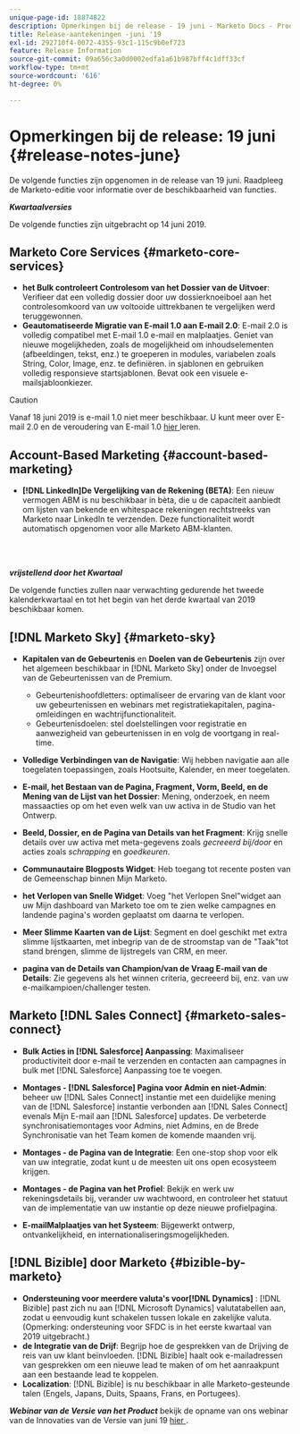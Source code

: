 ```yaml
---
unique-page-id: 18874822
description: Opmerkingen bij de release - 19 juni - Marketo Docs - Productdocumentatie
title: Release-aantekeningen -juni '19
exl-id: 292710f4-0072-4355-93c1-115c9b0ef723
feature: Release Information
source-git-commit: 09a656c3a0d0002edfa1a61b987bff4c1dff33cf
workflow-type: tm+mt
source-wordcount: '616'
ht-degree: 0%

---
```


# Opmerkingen bij de release: 19 juni {#release-notes-june}

De volgende functies zijn opgenomen in de release van 19 juni. Raadpleeg de Marketo-editie voor informatie over de beschikbaarheid van functies.

**_Kwartaalversies_**

De volgende functies zijn uitgebracht op 14 juni 2019.

## Marketo Core Services {#marketo-core-services}

* **het Bulk controleert Controlesom van het Dossier van de Uitvoer**: Verifieer dat een volledig dossier door uw dossierknoeiboel aan het controlesomkoord van uw voltooide uittrekbanen te vergelijken werd teruggewonnen.
* **Geautomatiseerde Migratie van E-mail 1.0 aan E-mail 2.0**: E-mail 2.0 is volledig compatibel met E-mail 1.0 e-mail en malplaatjes. Geniet van nieuwe mogelijkheden, zoals de mogelijkheid om inhoudselementen (afbeeldingen, tekst, enz.) te groeperen in modules, variabelen zoals String, Color, Image, enz. te definiëren. in sjablonen en gebruiken volledig responsieve startsjablonen. Bevat ook een visuele e-mailsjabloonkiezer.

>[!CAUTION]
>
>Vanaf 18 juni 2019 is e-mail 1.0 niet meer beschikbaar. U kunt meer over E-mail 2.0 en de veroudering van E-mail 1.0 [ hier ](https://nation.marketo.com/docs/DOC-7038) leren.

## Account-Based Marketing {#account-based-marketing}

* **[!DNL LinkedIn]De Vergelijking van de Rekening (BETA)**: Een nieuw vermogen ABM is nu beschikbaar in bèta, die u de capaciteit aanbiedt om lijsten van bekende en whitespace rekeningen rechtstreeks van Marketo naar LinkedIn te verzenden. Deze functionaliteit wordt automatisch opgenomen voor alle Marketo ABM-klanten.

<br> 

**_vrijstellend door het Kwartaal_**

De volgende functies zullen naar verwachting gedurende het tweede kalenderkwartaal en tot het begin van het derde kwartaal van 2019 beschikbaar komen.

## [!DNL Marketo Sky] {#marketo-sky}

* **Kapitalen van de Gebeurtenis** en **Doelen van de Gebeurtenis** zijn over het algemeen beschikbaar in [!DNL Marketo Sky] onder de Invoegsel van de Gebeurtenissen van de Premium.

   * Gebeurtenishoofdletters: optimaliseer de ervaring van de klant voor uw gebeurtenissen en webinars met registratiekapitalen, pagina-omleidingen en wachtrijfunctionaliteit.
   * Gebeurtenisdoelen: stel doelstellingen voor registratie en aanwezigheid van gebeurtenissen in en volg de voortgang in real-time.

* **Volledige Verbindingen van de Navigatie**: Wij hebben navigatie aan alle toegelaten toepassingen, zoals Hootsuite, Kalender, en meer toegelaten.
* **E-mail, het Bestaan van de Pagina, Fragment, Vorm, Beeld, en de Mening van de Lijst van het Dossier**: Mening, onderzoek, en neem massaacties op om het even welk van uw activa in de Studio van het Ontwerp.
* **Beeld, Dossier, en de Pagina van Details van het Fragment**: Krijg snelle details over uw activa met meta-gegevens zoals _gecreeerd bij/door_ en acties zoals _schrapping_ en _goedkeuren_.
* **Communautaire Blogposts Widget**: Heb toegang tot recente posten van de Gemeenschap binnen Mijn Marketo.
* **het Verlopen van Snelle Widget**: Voeg &quot;het Verlopen Snel&quot;widget aan uw Mijn dashboard van Marketo toe om te zien welke campagnes en landende pagina&#39;s worden geplaatst om daarna te verlopen.
* **Meer Slimme Kaarten van de Lijst**: Segment en doel geschikt met extra slimme lijstkaarten, met inbegrip van de de stroomstap van de &quot;Taak&quot;tot stand brengen, slimme de lijstregels van CRM, en meer.
* **pagina van de Details van Champion/van de Vraag E-mail van de Details**: Zie gegevens als het winnen criteria, gecreeerd bij, enz. van uw e-mailkampioen/challenger testen.

## Marketo [!DNL Sales Connect] {#marketo-sales-connect}

* **Bulk Acties in [!DNL Salesforce] Aanpassing**: Maximaliseer productiviteit door e-mail te verzenden en contacten aan campagnes in bulk met [!DNL Salesforce] Aanpassing toe te voegen.
* **Montages - [!DNL Salesforce] Pagina voor Admin en niet-Admin**: beheer uw [!DNL Sales Connect] instantie met een duidelijke mening van de [!DNL Salesforce] instantie verbonden aan [!DNL Sales Connect] evenals Mijn E-mail aan [!DNL Salesforce] updates. De verbeterde synchronisatiemontages voor Admins, niet Admins, en de Brede Synchronisatie van het Team komen de komende maanden vrij.
* **Montages - de Pagina van de Integratie**: Een one-stop shop voor elk van uw integratie, zodat kunt u de meesten uit ons open ecosysteem krijgen.
* **Montages - de Pagina van het Profiel**: Bekijk en werk uw rekeningsdetails bij, verander uw wachtwoord, en controleer het statuut van de implementatie van uw instantie op deze nieuwe profielpagina.

* **E-mailMalplaatjes van het Systeem**: Bijgewerkt ontwerp, ontvankelijkheid, en internationaliseringsmogelijkheden.

## [!DNL Bizible] door Marketo {#bizible-by-marketo}

* **Ondersteuning voor meerdere valuta&#39;s voor[!DNL Dynamics]** : [!DNL Bizible] past zich nu aan [!DNL Microsoft Dynamics] valutatabellen aan, zodat u eenvoudig kunt schakelen tussen lokale en zakelijke valuta. (Opmerking: ondersteuning voor SFDC is in het eerste kwartaal van 2019 uitgebracht.)
* **de Integratie van de Drijf**: Begrijp hoe de gesprekken van de Drijving de reis van uw klant beïnvloeden. [!DNL Bizible] haalt ook e-mailadressen van gesprekken om een nieuwe lead te maken of om het aanraakpunt aan een bestaande lead te koppelen.
* **Localization**: [!DNL Bizible] is nu beschikbaar in alle Marketo-gesteunde talen (Engels, Japans, Duits, Spaans, Frans, en Portugees).

_**Webinar van de Versie van het Product**_ bekijk de opname van ons webinar van de Innovaties van de Versie van juni 19 [ hier ](https://engage.marketo.com/Marketo-June-Product-Release-2019-On-Demand.html).
